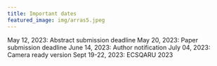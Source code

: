 ```yaml
---
title: Important dates
featured_image: img/arras5.jpeg
---
```



May 12, 2023:       	Abstract submission deadline
May 20, 2023:       	Paper submission deadline
June 14, 2023:      	Author notification
July 04, 2023:		Camera ready version
Sept 19-22, 2023:  	ECSQARU 2023



